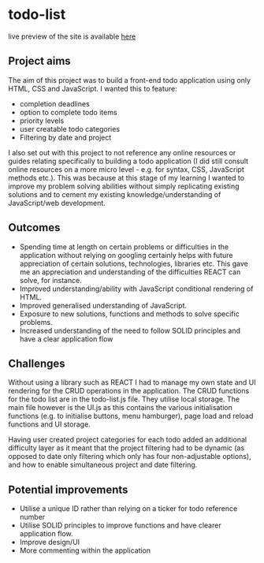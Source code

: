 # todo-list

live preview of the site is available [here](https://lknapp1888.github.io/todo-list/)

## Project aims

The aim of this project was to build a front-end todo application using only HTML, CSS and JavaScript. I wanted this to feature:
- completion deadlines
- option to complete todo items
- priority levels
- user creatable todo categories
- Filtering by date and project

I also set out with this project to not reference any online resources or guides relating specifically to building a todo application (I did still consult online resources on a more micro level - e.g. for syntax, CSS, JavaScript methods etc.). This was because at this stage of my learning I wanted to improve my problem solving abilities without simply replicating existing solutions and to cement my existing knowledge/understanding of JavaScript/web development.

## Outcomes

- Spending time at length on certain problems or difficulties in the application without relying on googling certainly helps with future appreciation of certain solutions, technologies, libraries etc. This gave me an appreciation and understanding of the difficulties REACT can solve, for instance.
- Improved understanding/ability with JavaScript conditional rendering of HTML.
- Improved generalised understanding of JavaScript.
- Exposure to new solutions, functions and methods to solve specific problems.
- Increased understanding of the need to follow SOLID principles and have a clear application flow

## Challenges

Without using a library such as REACT I had to manage my own state and UI rendering for the CRUD operations in the application. The CRUD functions for the todo list are in the todo-list.js file. They utilise local storage. The main file however is the UI.js as this contains the various initialisation functions (e.g. to initialise buttons, menu hamburger), page load and reload functions and UI storage.

Having user created project categories for each todo added an additional difficulty layer as it meant that the project filtering had to be dynamic (as opposed to date only filtering which only has four non-adjustable options), and how to enable simultaneous project and date filtering.

## Potential improvements

- Utilise a unique ID rather than relying on a ticker for todo reference number
- Utilise SOLID principles to improve functions and have clearer application flow.
- Improve design/UI
- More commenting within the application